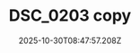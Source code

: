 ---
title: "DSC_0203 copy"
description: ""
image: "/uploads/photos/0032-DSC_0203_copy.webp"
display: "/uploads/photos/0032-DSC_0203_copy-display.webp"
thumbnail: "/uploads/photos/0032-DSC_0203_copy-thumb.webp"
width: 6000
height: 4000
featured: false
date: 2025-10-30T08:47:57.208Z
order: 0
---